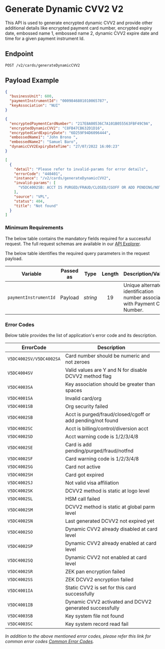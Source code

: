 # Generate Dynamic CVV2 V2

This API is used to generate encrypted dynamic CVV2 and provide other additional details like encrypted payment card number, encrypted expiry date, embossed name 1, embossed name 2, dynamic CVV2 expire date and time for a given payment instrument Id.

## Endpoint

`POST /v2/cards/generateDynamicCVV2`

## Payload Example

<!--
type: tab
titles: Request, Response, Error
-->

```json
{
  "businessUnit": 600,
  "paymentInstrumentId": "0009846801010065787",
  "keyAssociation": "NUI"
}
```

<!--
type: tab
-->

```json
{
  "encryptedPaymentCardNumber": "217E8A00536C7A101B055563FBF49C9A",
  "encryptedDynamicCVV2": "C8FB47CB632D1D16",
  "encryptedCardExpiryDate": "6D259F94D6096444",
  "embossedName1": "John Brono ",
  "embossedName2": "Samuel Baro",
  "dynamicCVV2ExpiryDateTime": "27/07/2022 16:00:23"
}
```

<!--
type: tab
-->

```json
[
  {
    "detail": "Please refer to invalid-params for error details",
    "errorCode": "440401",
    "instance": "/v2/cards/generateDynamicCVV2",
    "invalid-params": [
      "V5DC4002SB: ACCT IS PURGED/FRAUD/CLOSED/CGOFF OR ADD PENDING/NOT FOUND"
    ],
    "source": "VPL",
    "status": 404,
    "title": "Not found"
  }
]
```

<!-- type: tab-end -->

### Minimum Requirements

The below table contains the mandatory fields required for a successful request. The full request schemas are available in our [API Explorer](../api/?type=post&path=/v2/cards/generateDynamicCVV2).

The below table identifies the required query parameters in the request payload.

| Variable | Passed as | Type | Length | Description/Values |
| -------- | :-------: | :--: | :------------: | ------------------ |
| `paymentInstrumentId` | Payload | *string* | 19 | Unique alternate identification number associated with Payment Card Number. |

### Error Codes

Below table provides the list of application's error code and its description.

| ErrorCode |  Description |
| --------  | ------------------ |
| `V5DC4002SV/V5DC4002SA` | Card number should be numeric and not zeroes |
| `V5DC4004SV` | Valid values are Y and N for disable DCVV2 method flag |
| `V5DC4003SA` | Key association should be greater than spaces |
| `V5DC4001SA` | Invalid card/org |
| `V5DC4001SB` | Org security failed |  
| `V5DC4002SB` | Acct is purged/fraud/closed/cgoff or add pending/not found |
| `V5DC4002SC` | Acct is billing/control/diversion acct |
| `V5DC4002SD` | Acct warning code is 1/2/3/4/8 |
| `V5DC4002SE` | Card is add pending/purged/fraud/notfnd |
| `V5DC4002SF` | Card warning code is 1/2/3/4/8 |
| `V5DC4002SG` | Card not active |
| `V5DC4002SH` | Card got expired |
| `V5DC4002SJ` | Not valid visa affiliation |
| `V5DC4002SK` | DCVV2 method is static at logo level |
| `V5DC4002SL` | HSM call failed |
| `V5DC4002SM` | DCVV2 method is static at global parm level |
| `V5DC4002SN` | Last generated DCVV2 not expired yet |
| `V5DC4002SO` | Dynamic CVV2 already disabled at card level |
| `V5DC4002SP` | Dynamic CVV2 already enabled at card level |
| `V5DC4002SQ` | Dynamic CVV2 not enabled at card level |
| `V5DC4002SR` | ZEK pan encryption failed |
| `V5DC4002SS` | ZEK DCVV2 encryption failed |
| `V5DC4001IA` | Static CVV2 is set for this card successfully |
| `V5DC4001IB` | Dynamic CVV2 activated and DCVV2 generated successfully |
| `V5DC4003SB` | Key system file not found |
| `V5DC4003SC` | Key system record read fail |

*In addition to the above mentioned error codes, please refer this link for common error codes [Common Error Codes](?path=docs/Common_Error_Code.md).*
